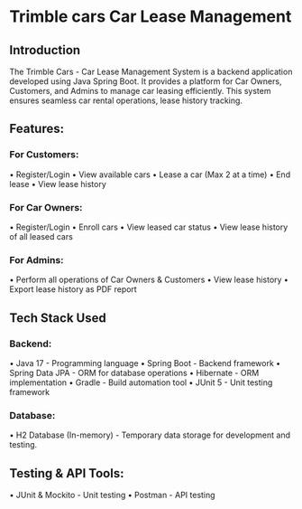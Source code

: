 # Trimble cars Car Lease Management

## Introduction
The Trimble Cars - Car Lease Management System is a backend application developed using Java Spring Boot. 
It provides a platform for Car Owners, Customers, and Admins to manage car leasing efficiently. This system ensures seamless car rental operations, lease history tracking.

## Features:
### For Customers:
  • Register/Login
  • View available cars
  • Lease a car (Max 2 at a time)
  • End lease
  • View lease history

### For Car Owners:
  • Register/Login
  • Enroll cars
  • View leased car status
  • View lease history of all leased cars

### For Admins:
  • Perform all operations of Car Owners & Customers
  • View lease history
  • Export lease history as PDF report

## Tech Stack Used
### Backend:
• Java 17 - Programming language
• Spring Boot - Backend framework
• Spring Data JPA - ORM for database operations
• Hibernate - ORM implementation
• Gradle - Build automation tool
• JUnit 5 - Unit testing framework

### Database:
• H2 Database (In-memory) - Temporary data storage for development and testing.

## Testing & API Tools:
• JUnit & Mockito - Unit testing
• Postman - API testing
